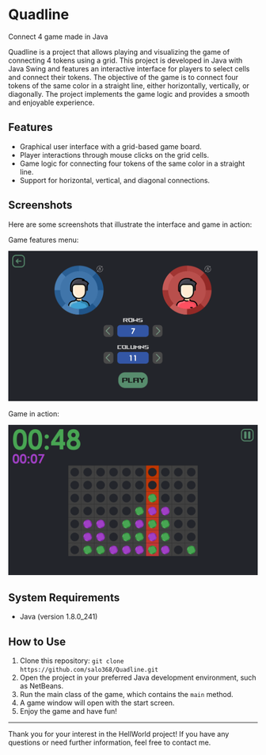 # Quadline
Connect 4 game made in Java

Quadline is a project that allows playing and visualizing the game of connecting 4 tokens using a grid. This project is developed in Java with Java Swing and features an interactive interface for players to select cells and connect their tokens. The objective of the game is to connect four tokens of the same color in a straight line, either horizontally, vertically, or diagonally. The project implements the game logic and provides a smooth and enjoyable experience.

## Features

- Graphical user interface with a grid-based game board.
- Player interactions through mouse clicks on the grid cells.
- Game logic for connecting four tokens of the same color in a straight line.
- Support for horizontal, vertical, and diagonal connections.

## Screenshots

Here are some screenshots that illustrate the interface and game in action:

<div >Game features menu:</div>

![Menu](resources/Menu.PNG)

<div >Game in action:</div>

![Game](resources/Game.PNG)

## System Requirements

- Java (version 1.8.0_241)

## How to Use

1. Clone this repository: `git clone https://github.com/salo368/Quadline.git`
2. Open the project in your preferred Java development environment, such as NetBeans.
3. Run the main class of the game, which contains the `main` method.
4. A game window will open with the start screen.
5. Enjoy the game and have fun!

---

Thank you for your interest in the HellWorld project! If you have any questions or need further information, feel free to contact me.
